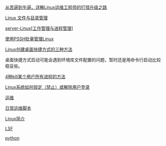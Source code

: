 [从苦逼到牛逼，详解Linux运维工程师的打怪升级之路](http://www.linuxmysql.com/17/2017/597.htm)

[Linux 文件与目录管理](https://www.runoob.com/linux/linux-file-content-manage.html)

[server-Linux[工作管理与进程管理]](https://wiki.jikexueyuan.com/project/learn-linux-step-by-step/work-and-process-management.html)

[使用PSSH批量管理Linux](https://www.jianshu.com/p/d6c8b7aac221)

[Linux创建桌面快捷方式的三种方法](https://blog.csdn.net/qq_36561697/article/details/82392237)

桌面快捷方式启动可能会遇到环境库文件配置的问题，暂时还是用命令行启动比较稳妥些。

[4种kill某个用户所有进程的方法](https://blog.csdn.net/qq_36561697/article/details/82392237)

[Linux系统如何锁定（禁止）或解除用户登录](https://www.jianshu.com/p/1d7e48c179fd)

[运维](https://bypass007.github.io/Emergency-Response-Notes/privilege/%E7%AC%AC4%E7%AF%87%EF%BC%9ALinux%E6%9D%83%E9%99%90%E7%BB%B4%E6%8C%81--%E5%90%8E%E9%97%A8%E7%AF%87.html)

[日常运维脚本](https://www.kancloud.cn/ningjing_home/ceph/458304)

[Linux简介](https://www.runoob.com/linux/linux-intro.html)


[LSF](https://baiyongan.gitbook.io/lsf/administrator_fundations/cluster_overview/terms_and_concepts)


[python](https://www.freecodecamp.org/learn/responsive-web-design/basic-html-and-html5/create-a-set-of-checkboxes)
